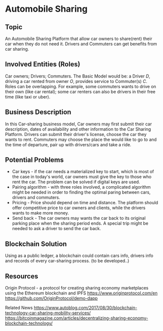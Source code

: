 # Automobile Sharing

## Topic
An Automobile Sharing Platform that allow car owners to share(rent) their car when they do not need it. Drivers and Commuters can get benefits from car sharing.

## Involved Entities (Roles)
Car owners; Drivers; Commuters.
The Basic Model would be: a Driver *D*, driving a car rented from owner *O*, provides service to Commuter(s) *C*.
Roles can be overlapping. For example, some commuters wants to drive on their own (like car rental); some car renters can also be drivers in their free time (like taxi or uber).

## Business Description
In this Car-sharing business model, Car owners may first submit their car description, dates of availability and other information to the Car Sharing Platform. Drivers can submit their driver's license, choose the car they wants to rent. Commuters may choose the place the would like to go to and the time of departure, pair up with drivers/cars and take a ride.

## Potential Problems
- Car keys - if the car needs a materialized key to start, which is most of the case in today's world, car owners must give the key to those who rent the car. The problem can be solved if digital keys are used.
- Pairing algorithm - with three roles involved, a complicated algorithm might be needed in order to finding the optimal paring between cars, drivers and commuters.
- Pricing - Price should depend on time and distance. The platform should offer competitive price to car owners and clients, while the drivers wants to make more money.
- Send back - The car owners may wants the car back to its original parking place when the sharing period ends. A special trip might be needed to ask a driver to send the car back.

## Blockchain Solution
Using as a public ledger, a blockchain could contain cars info, drivers info and records of every car-sharing process.
(to be developed..)

## Resources
Origin Protocol - a protocol for creating sharing economy marketplaces using the Ethereum blockchain and IPFS
https://www.originprotocol.com/en
https://github.com/OriginProtocol/demo-dapp

Related News
https://www.autoblog.com/2017/08/30/blockchain-technology-car-sharing-mobility-services/
https://bitcoinmagazine.com/articles/decentralizing-sharing-economy-blockchain-technology/
